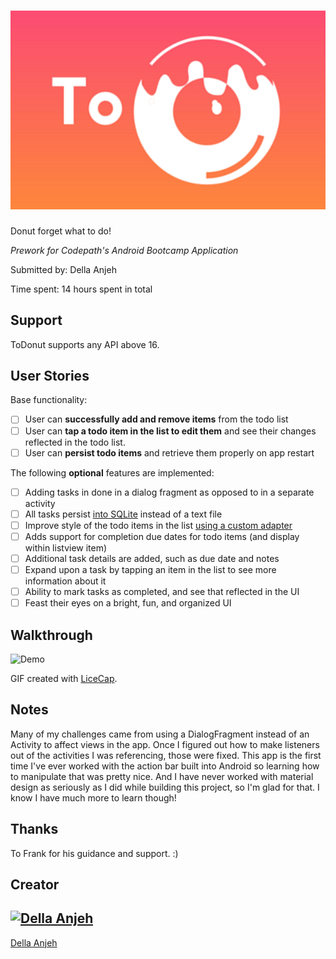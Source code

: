 # ![ToDonutApp](media/logo.png)
Donut forget what to do!

*Prework for Codepath's Android Bootcamp Application*

Submitted by: Della Anjeh

Time spent: 14 hours spent in total

Support
-------

ToDonut supports any API above 16.

User Stories
------------

Base functionality:

* [ ] User can **successfully add and remove items** from the todo list
* [ ] User can **tap a todo item in the list to edit them** and see their changes reflected in the todo list.
* [ ] User can **persist todo items** and retrieve them properly on app restart

The following **optional** features are implemented:

* [ ] Adding tasks in done in a dialog fragment as opposed to in a separate activity
* [ ] All tasks persist [into SQLite](http://guides.codepath.com/android/Persisting-Data-to-the-Device#sqlite) instead of a text file
* [ ] Improve style of the todo items in the list [using a custom adapter](http://guides.codepath.com/android/Using-an-ArrayAdapter-with-ListView)
* [ ] Adds support for completion due dates for todo items (and display within listview item)
* [ ] Additional task details are added, such as due date and notes
* [ ] Expand upon a task by tapping an item in the list to see more information about it
* [ ] Ability to mark tasks as completed, and see that reflected in the UI
* [ ] Feast their eyes on a bright, fun, and organized UI

Walkthrough
-----------

![Demo](media/demo.png)

GIF created with [LiceCap](http://www.cockos.com/licecap/).

Notes
-----

Many of my challenges came from using a DialogFragment instead of an Activity to affect views in the app. Once I figured out how to
make listeners out of the activities I was referencing, those were fixed. This app is the first time I've ever worked with the action bar built
into Android so learning how to manipulate that was pretty nice. And I have never worked with material design as seriously as I did while
building this project, so I'm glad for that. I know I have much more to learn though!

Thanks
------

To Frank for his guidance and support. :)

## Creator
[![Della Anjeh](http://2.gravatar.com/avatar/2e04cc55a63a10533fdc4b35904535ff)](https://github.com/deliandjam)
---
[Della Anjeh](https://github.com/deliandjam)
